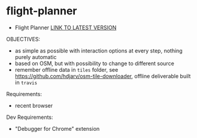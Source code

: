 # flight-planner

* Flight Planner
[LINK TO LATEST VERSION](https://rogalmic.github.io/flight-planner/flight.html)

OBJECTIVES:
- as simple as possible with interaction options at every step, nothing purely automatic
- based on OSM, but with possibility to change to different source
- remember offline data in `tiles` folder, see https://github.com/hdjarv/osm-tile-downloader, offline deliverable built in `travis`

Requirements:
- recent browser

Dev Requirements:
- "Debugger for Chrome" extension